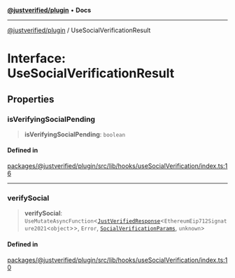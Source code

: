 [**@justverified/plugin**](../README.md) • **Docs**

***

[@justverified/plugin](../globals.md) / UseSocialVerificationResult

# Interface: UseSocialVerificationResult

## Properties

### isVerifyingSocialPending

> **isVerifyingSocialPending**: `boolean`

#### Defined in

[packages/@justverified/plugin/src/lib/hooks/useSocialVerification/index.ts:16](https://github.com/JustaName-id/JustaName-sdk/blob/dc845c10af242e3ca87d95ef392516ac0bfa8b95/packages/@justverified/plugin/src/lib/hooks/useSocialVerification/index.ts#L16)

***

### verifySocial

> **verifySocial**: `UseMutateAsyncFunction`\<[`JustVerifiedResponse`](JustVerifiedResponse.md)\<`EthereumEip712Signature2021`\<`object`\>\>, `Error`, [`SocialVerificationParams`](SocialVerificationParams.md), `unknown`\>

#### Defined in

[packages/@justverified/plugin/src/lib/hooks/useSocialVerification/index.ts:10](https://github.com/JustaName-id/JustaName-sdk/blob/dc845c10af242e3ca87d95ef392516ac0bfa8b95/packages/@justverified/plugin/src/lib/hooks/useSocialVerification/index.ts#L10)
